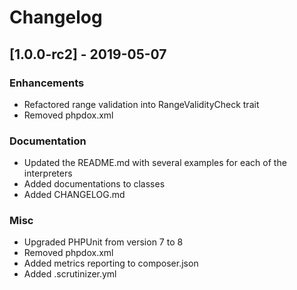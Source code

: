 # Changelog

## [1.0.0-rc2] - 2019-05-07

### Enhancements
- Refactored range validation into RangeValidityCheck trait
- Removed phpdox.xml

### Documentation
- Updated the README.md with several examples for each of the interpreters
- Added documentations to classes
- Added CHANGELOG.md


### Misc
- Upgraded PHPUnit from version 7 to 8
- Removed phpdox.xml
- Added metrics reporting to composer.json
- Added .scrutinizer.yml